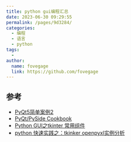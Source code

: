 ```yaml
---
title: python gui编程汇总
date: 2023-06-30 09:29:55
permalink: /pages/9d3284/
categories:
  - 编程
  - 语言
  - python
tags:
  - 
author: 
  name: fovegage
  link: https://github.com/fovegage
---
```

## 参考

- [PyQt5简单案例2](http://www.langzi.fun/PyQt5%E6%8E%A7%E4%BB%B6%E4%B9%8B%E6%8C%89%E9%92%AE%E4%B8%8E%E5%BC%B9%E7%AA%97.html)
- [PyQt/PySide Cookbook](https://oglop.gitbooks.io/pyqt-pyside-cookbook/content/)
- [Python GUI之tkinter 常用组件](https://blog.csdn.net/yingshukun/article/details/78705337)
- [python 快速实践之：tkinker openpyxl实例分析](https://blog.csdn.net/u014339020/article/details/79590704)